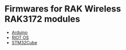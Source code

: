 # Firmwares for RAK Wireless RAK3172 modules

* [Arduino](arduino)
* [RIOT OS](riot)
* [STM32Cube](stm32cube)
